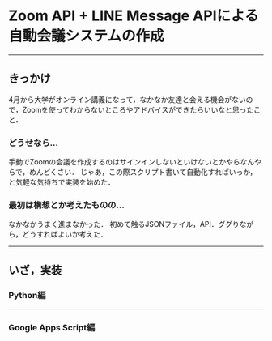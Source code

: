 #  Zoom API + LINE Message APIによる自動会議システムの作成
---
##  きっかけ
4月から大学がオンライン講義になって，なかなか友達と会える機会がないので，Zoomを使ってわからないところやアドバイスができたらいいなと思ったこと．

### どうせなら…
手動でZoomの会議を作成するのはサインインしないといけないとかやらなんやらで，めんどくさい．
じゃあ，この際スクリプト書いて自動化すればいっか，と気軽な気持ちで実装を始めた．

### 最初は構想とか考えたものの…
なかなかうまく進まなかった．
初めて触るJSONファイル，API．ググりながら，どうすればよいか考えた．

---
##  いざ，実装
###    Python編
---
###     Google Apps Script編



